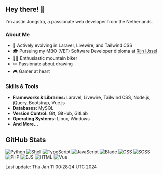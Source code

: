 ## Hey there! 👋

I'm Justin Jongstra, a passionate web developer from the Netherlands.

### About Me
- 🌱 Actively evolving in Laravel, Livewire, and Tailwind CSS
- 🎓 Pursuing my MBO (VET) Software Developer diploma at [Rijn IJssel](https://www.rijnijssel.nl/)
- 🚵‍♂️ Enthusiastic mountain biker
- ✏️ Passionate about drawing
- 🎮 Gamer at heart

### Skills & Tools
- **Frameworks & Libraries:** Laravel, Livewire, Tailwind CSS, Node.js, jQuery, Bootstrap, Vue.js
- **Databases:** MySQL
- **Version Control:** Git, GitHub, GitLab
- **Operating Systems:** Linux, Windows
- **And More...**

## GitHub Stats
![Python](https://img.shields.io/badge/Python-.19%25-blue)
![Shell](https://img.shields.io/badge/Shell-.09%25-blue)
![TypeScript](https://img.shields.io/badge/TypeScript-.01%25-blue)
![JavaScript](https://img.shields.io/badge/JavaScript-4.34%25-blue)
![Blade](https://img.shields.io/badge/Blade-25.70%25-blue)
![CSS](https://img.shields.io/badge/CSS-2.37%25-blue)
![SCSS](https://img.shields.io/badge/SCSS-3.01%25-blue)
![PHP](https://img.shields.io/badge/PHP-62.60%25-blue)
![EJS](https://img.shields.io/badge/EJS-.81%25-blue)
![HTML](https://img.shields.io/badge/HTML-.11%25-blue)
![Vue](https://img.shields.io/badge/Vue-.70%25-blue)

Last update: Thu Jan 11 00:28:24 UTC 2024

